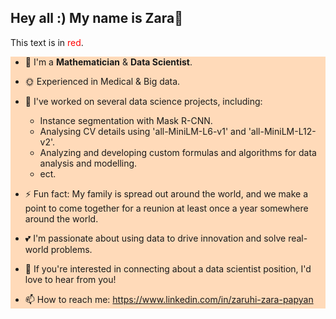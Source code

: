 ## Hey all :) My name is Zara👋
This text is in <font color="red">red</font>.

<div style="background-color:#FFDAB9">

- 🌱 I'm a **Mathematician** & **Data Scientist**.
- 🌞 Experienced in Medical & Big data.

- 📌 I've worked on several data science projects, including:
  - Instance segmentation with Mask R-CNN.
  - Analysing CV details using 'all-MiniLM-L6-v1' and 'all-MiniLM-L12-v2'.
  - Analyzing and developing custom formulas and algorithms for data analysis and modelling.
  - ect.


- ⚡ Fun fact: My family is spread out around the world, and we make a point to come together for a reunion at least once a year somewhere around the world.


- 💕 I'm passionate about using data to drive innovation and solve real-world problems.
- 🍓 If you're interested in connecting about a data scientist position, I'd love to hear from you!
- 📫 How to reach me: https://www.linkedin.com/in/zaruhi-zara-papyan
